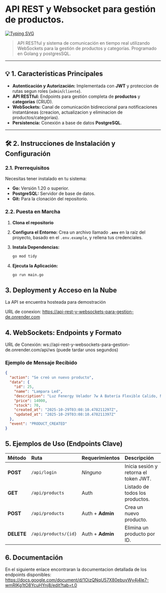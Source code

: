 #  API REST y Websocket para gestión de productos.

[![Typing SVG](https://readme-typing-svg.demolab.com/?lines=Bsmart+Challenge!&color=FF00FF)](https://git.io/typing-svg)

> API RESTful y sistema de comunicación en tiempo real utilizando WebSockets para la gestión de productos y categorías. Programado en Golang y postgresSQL.

---

## 💡 1. Caracteristicas Principales

* **Autenticación y Autorización:** Implementada con **JWT** y proteccion de rutas segun roles (`admin`/`cliente`).
* **API RESTful:** Endpoints para gestión completa de **productos** y **categorías** (CRUD).
* **WebSockets:** Canal de comunicación bidireccional para notificaciones instantáneas (creacion, actualizacion y eliminacion de productos/categorias).
* **Persistencia:** Conexión a base de datos **PostgreSQL**.

---

## 🛠️ 2. Instrucciones de Instalación y Configuración

### 2.1. Prerrequisitos

Necesitas tener instalado en tu sistema:
* **Go:** Versión 1.20 o superior.
* **PostgreSQL:** Servidor de base de datos.
* **Git:** Para la clonación del repositorio.

### 2.2. Puesta en Marcha

1.  **Clona el repositorio** 

2.  **Configura el Entorno:**
    Crea un archivo llamado **`.env`** en la raíz del proyecto, basado en el `.env.example`, y rellena tus credenciales.

3.  **Instala Dependencias:**
    ```bash
    go mod tidy
    ```

4.  **Ejecuta la Aplicación:**
    ```bash
    go run main.go

## 3. Deployment y Acceso en la Nube
La API se encuentra hosteada para demostración

URL de conexion: https://api-rest-y-websockets-para-gestion-de.onrender.com

## 4. WebSockets: Endpoints y Formato
URL de Conexión: ws://api-rest-y-websockets-para-gestion-de.onrender.com/api/ws (puede tardar unos segundos)
 
### Ejemplo de Mensaje Recibido

```json
{
  "action": "Se creó un nuevo producto",
  "data": {
    "id": 25,
    "name": "Lampara Led",
    "description": "Luz Fenergy Velador 7w A Batería Flexible Calido, Neutro, Frio Dimerizable",
    "price": 14000,
    "stock": 70,
    "created_at": "2025-10-29T03:08:10.478211297Z",
    "updated_at": "2025-10-29T03:08:10.478211397Z"
  },
  "event": "PRODUCT_CREATED"
}
``` 

## 5. Ejemplos de Uso (Endpoints Clave)
| Método | Ruta | Requerimientos | Descripción |
| :--- | :--- | :--- | :--- |
| **POST** | `/api/login` | *Ninguno* | Inicia sesión y retorna el token JWT. |
| **GET** | `/api/products` | Auth | Listado de todos los productos. |
| **POST** | `/api/products` | Auth + **Admin** | Crea un nuevo producto. |
| **DELETE** | `/api/products/{id}` | Auth + **Admin** | Elimina un producto por ID. |
  
## 6. Documentación
En el siguiente enlace encontraran la documentacion detallada de los endpoints disponibles:
https://docs.google.com/document/d/1OizQNqU57X80ebuyWy4j4le7-wmRIKg1tO8YcuHYnj8/edit?tab=t.0
